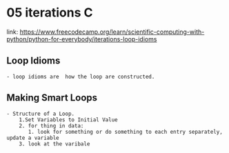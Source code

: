 # 05 iterations C

link: <https://www.freecodecamp.org/learn/scientific-computing-with-python/python-for-everybody/iterations-loop-idioms>

## Loop Idioms
  
    - loop idioms are  how the loop are constructed.

## Making Smart Loops

    - Structure of a Loop.
        1.Set Variables to Initial Value
        2. for thing in data:
           1. look for something or do something to each entry separately, update a variable
        3. look at the varibale

